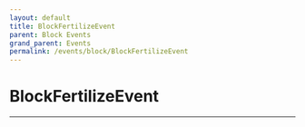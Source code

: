 ```yaml
---
layout: default
title: BlockFertilizeEvent
parent: Block Events
grand_parent: Events
permalink: /events/block/BlockFertilizeEvent
---
```


# BlockFertilizeEvent

---
